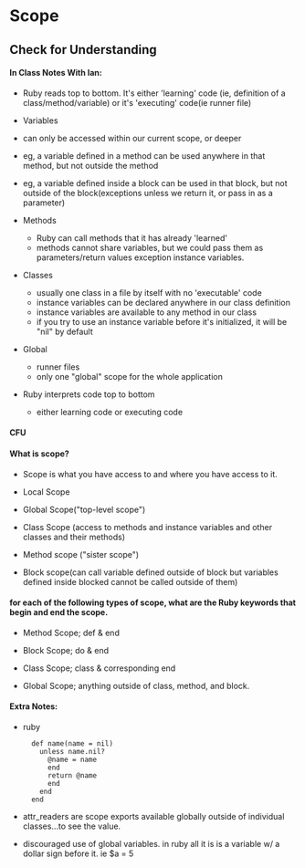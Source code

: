 # Scope

## Check for Understanding

#### In Class Notes With Ian:

 * Ruby reads top to bottom. It's either 'learning' code (ie, definition of a class/method/variable) or it's 'executing' code(ie runner file)

 * Variables
  * can only be accessed within our current scope, or deeper
  * eg, a variable defined in  a method can be used anywhere in that method, but not outside the method
  * eg, a variable defined inside a block can be used in that block, but not outside of the block(exceptions unless we return it, or pass in as a parameter)

  * Methods
    * Ruby can call methods that it has already 'learned'
    * methods cannot share variables, but we could pass them as parameters/return values exception instance variables.

  * Classes
    * usually one class in a file by itself with no 'executable' code
    * instance variables can be declared anywhere in our class definition
    * instance variables are available to any method in our class
    * if you try to use an instance variable before it's initialized, it will be "nil" by default

  * Global
    * runner files
    * only one "global" scope for the whole application

  * Ruby interprets code top to bottom
    * either learning code or executing code


#### CFU

#### What is scope?

 * Scope is what you have access to and where you have access to it.

  * Local Scope
  * Global Scope("top-level scope")
  * Class Scope (access to methods and instance variables and other classes and their methods)
  * Method scope ("sister scope")
  * Block scope(can call variable defined outside of block but variables defined inside blocked cannot be called outside of them)

#### for each of the following types of scope, what are the Ruby keywords that begin and end the scope.

 * Method Scope; def & end

 * Block Scope; do & end

 * Class Scope; class & corresponding end

 * Global Scope; anything outside of class, method, and block.

#### Extra Notes:

  * ruby
    ```attr_accessor :name
      def name(name = nil)
        unless name.nil?
          @name = name
          end
          return @name
          end
        end
      end
      ```
  * attr_readers are scope exports available globally outside of individual classes...to see the value.

  * discouraged use of global variables. in ruby all it is is a variable w/ a dollar sign before it. ie $a = 5
